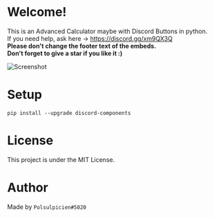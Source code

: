 # Welcome!
This is an Advanced Calculator maybe with Discord Buttons in python.  
If you need help, ask here -> https://discord.gg/xm9QX3Q  
**Please don't change the footer text of the embeds.**  
**Don't forget to give a star if you like it :)**

![Screenshot](https://cdn.discordapp.com/attachments/847283544803508257/906081463571722270/unknown_2.png)

# Setup
```pip install --upgrade discord-components```

# License
This project is under the MIT License.

# Author
Made by `Polsulpicien#5020`
